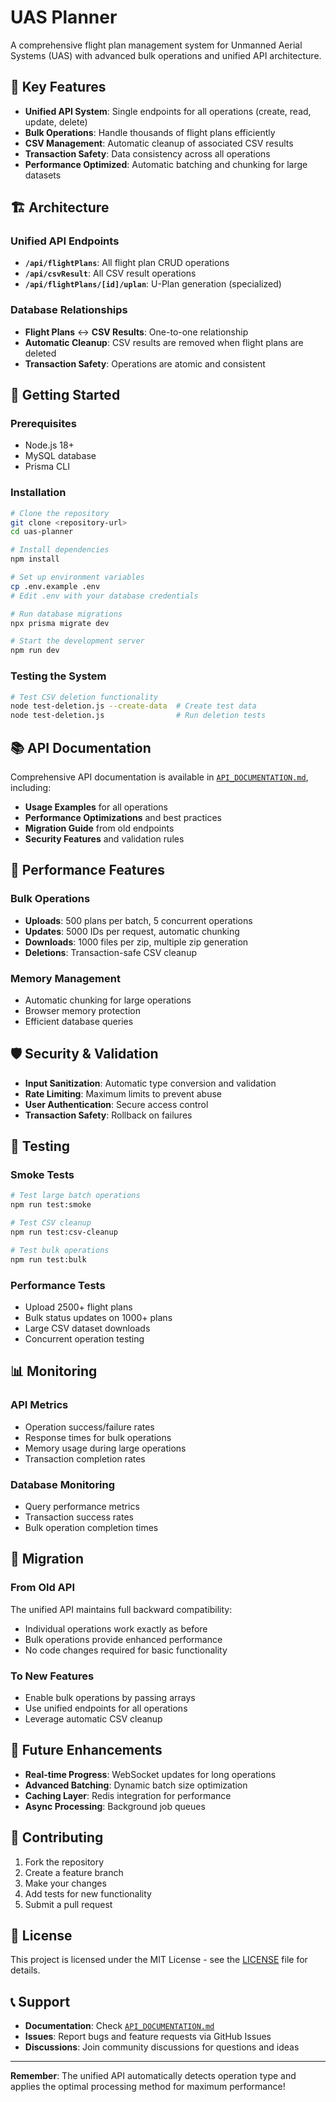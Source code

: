 # UAS Planner

A comprehensive flight plan management system for Unmanned Aerial Systems (UAS) with advanced bulk operations and unified API architecture.

## 🚀 Key Features

- **Unified API System**: Single endpoints for all operations (create, read, update, delete)
- **Bulk Operations**: Handle thousands of flight plans efficiently
- **CSV Management**: Automatic cleanup of associated CSV results
- **Transaction Safety**: Data consistency across all operations
- **Performance Optimized**: Automatic batching and chunking for large datasets

## 🏗️ Architecture

### **Unified API Endpoints**
- **`/api/flightPlans`**: All flight plan CRUD operations
- **`/api/csvResult`**: All CSV result operations
- **`/api/flightPlans/[id]/uplan`**: U-Plan generation (specialized)

### **Database Relationships**
- **Flight Plans** ↔ **CSV Results**: One-to-one relationship
- **Automatic Cleanup**: CSV results are removed when flight plans are deleted
- **Transaction Safety**: Operations are atomic and consistent

## 🚀 Getting Started

### **Prerequisites**
- Node.js 18+ 
- MySQL database
- Prisma CLI

### **Installation**
```bash
# Clone the repository
git clone <repository-url>
cd uas-planner

# Install dependencies
npm install

# Set up environment variables
cp .env.example .env
# Edit .env with your database credentials

# Run database migrations
npx prisma migrate dev

# Start the development server
npm run dev
```

### **Testing the System**
```bash
# Test CSV deletion functionality
node test-deletion.js --create-data  # Create test data
node test-deletion.js                # Run deletion tests
```

## 📚 API Documentation

Comprehensive API documentation is available in [`API_DOCUMENTATION.md`](./API_DOCUMENTATION.md), including:

- **Usage Examples** for all operations
- **Performance Optimizations** and best practices
- **Migration Guide** from old endpoints
- **Security Features** and validation rules

## 🔧 Performance Features

### **Bulk Operations**
- **Uploads**: 500 plans per batch, 5 concurrent operations
- **Updates**: 5000 IDs per request, automatic chunking
- **Downloads**: 1000 files per zip, multiple zip generation
- **Deletions**: Transaction-safe CSV cleanup

### **Memory Management**
- Automatic chunking for large operations
- Browser memory protection
- Efficient database queries

## 🛡️ Security & Validation

- **Input Sanitization**: Automatic type conversion and validation
- **Rate Limiting**: Maximum limits to prevent abuse
- **User Authentication**: Secure access control
- **Transaction Safety**: Rollback on failures

## 🧪 Testing

### **Smoke Tests**
```bash
# Test large batch operations
npm run test:smoke

# Test CSV cleanup
npm run test:csv-cleanup

# Test bulk operations
npm run test:bulk
```

### **Performance Tests**
- Upload 2500+ flight plans
- Bulk status updates on 1000+ plans
- Large CSV dataset downloads
- Concurrent operation testing

## 📊 Monitoring

### **API Metrics**
- Operation success/failure rates
- Response times for bulk operations
- Memory usage during large operations
- Transaction completion rates

### **Database Monitoring**
- Query performance metrics
- Transaction success rates
- Bulk operation completion times

## 🔄 Migration

### **From Old API**
The unified API maintains full backward compatibility:
- Individual operations work exactly as before
- Bulk operations provide enhanced performance
- No code changes required for basic functionality

### **To New Features**
- Enable bulk operations by passing arrays
- Use unified endpoints for all operations
- Leverage automatic CSV cleanup

## 🚀 Future Enhancements

- **Real-time Progress**: WebSocket updates for long operations
- **Advanced Batching**: Dynamic batch size optimization
- **Caching Layer**: Redis integration for performance
- **Async Processing**: Background job queues

## 🤝 Contributing

1. Fork the repository
2. Create a feature branch
3. Make your changes
4. Add tests for new functionality
5. Submit a pull request

## 📄 License

This project is licensed under the MIT License - see the [LICENSE](LICENSE) file for details.

## 📞 Support

- **Documentation**: Check [`API_DOCUMENTATION.md`](./API_DOCUMENTATION.md)
- **Issues**: Report bugs and feature requests via GitHub Issues
- **Discussions**: Join community discussions for questions and ideas

---

**Remember**: The unified API automatically detects operation type and applies the optimal processing method for maximum performance!